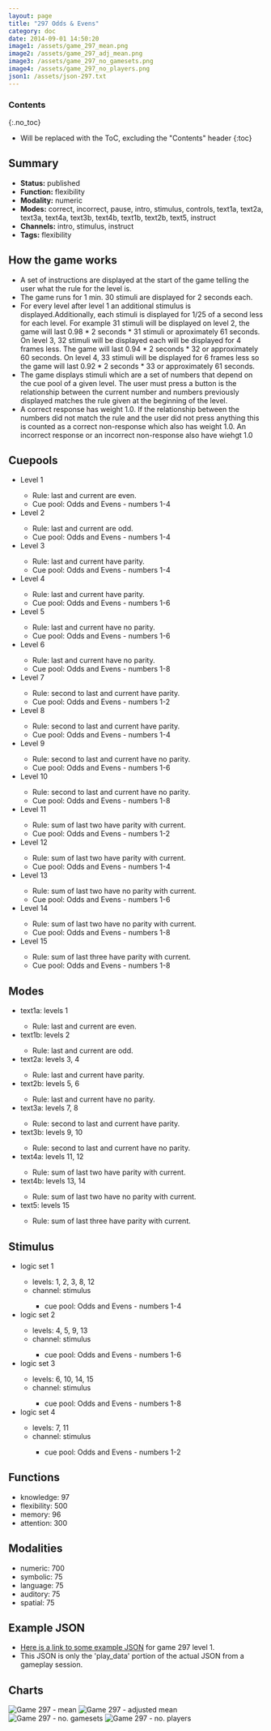 ```yaml
---
layout: page
title: "297 Odds & Evens"
category: doc
date: 2014-09-01 14:50:20
image1: /assets/game_297_mean.png
image2: /assets/game_297_adj_mean.png
image3: /assets/game_297_no_gamesets.png
image4: /assets/game_297_no_players.png
json1: /assets/json-297.txt
---
```


### Contents
{:.no_toc}

* Will be replaced with the ToC, excluding the "Contents" header
{:toc}

## Summary
<p>
<ul>
<li><strong>Status:</strong> published</li>
<li><strong>Function:</strong> flexibility</li>
<li><strong>Modality:</strong> numeric</li>
<li><strong>Modes:</strong> correct, incorrect, pause, intro, stimulus, controls, text1a, text2a, text3a, text4a, text3b, text4b, text1b, text2b, text5, instruct</li>
<li><strong>Channels:</strong> intro, stimulus, instruct</li>
<li><strong>Tags:</strong> flexibility</li>
</ul>
</p>

## How the game works
<p>
<ul>
<li>A set of instructions are displayed at the start of the game telling the user what the rule for the level is.</li>
<li>The game runs for 1 min. 30 stimuli are displayed for 2 seconds each.</li>
<li>For every level after level 1 an additional stimulus is displayed.Additionally, each stimuli is displayed for 1/25 of a second less for each level. For example 31 stimuli will be displayed on level 2, the game will last 0.98 * 2 seconds * 31 stimuli or aproximately 61 seconds. On level 3, 32 stimuli will be displayed each will be displayed for 4 frames less. The game will last 0.94 * 2 seconds * 32 or approximately 60 seconds. On level 4, 33 stimuli will be displayed for 6 frames less so the game will last 0.92 * 2 seconds * 33 or approximately 61 seconds. </li>
<li>The game displays stimuli which are a set of numbers that depend on the cue pool of a given level. The user must press a button is the relationship between the current number and numbers previously displayed matches the rule given at the beginning of the level.</li>
<li>A correct response has weight 1.0. If the relationship between the numbers did not match the rule and the user did not press anything this is counted as a correct non-response which also has weight 1.0. An incorrect response or an incorrect non-response also have wiehgt 1.0</li>
</ul>
</p>


## Cuepools
<p>
<ul>
<li>Level 1</li>
<ul>
<li>Rule: last and current are even.</li>
<li>Cue pool: Odds and Evens - numbers 1-4</li>
</ul>
<li>Level 2</li>
<ul>
<li>Rule: last and current are odd.</li>
<li>Cue pool: Odds and Evens - numbers 1-4</li>
</ul>
<li>Level 3</li>
<ul>
<li>Rule: last and current have parity.</li>
<li>Cue pool: Odds and Evens - numbers 1-4</li>
</ul>
<li>Level 4</li>
<ul>
<li>Rule: last and current have parity.</li>
<li>Cue pool: Odds and Evens - numbers 1-6</li>
</ul>
<li>Level 5</li>
<ul>
<li>Rule: last and current have no parity.</li>
<li>Cue pool: Odds and Evens - numbers 1-6</li>
</ul>
<li>Level 6</li>
<ul>
<li>Rule: last and current have no parity.</li>
<li>Cue pool: Odds and Evens - numbers 1-8</li>
</ul>
<li>Level 7</li>
<ul>
<li>Rule: second to last and current have parity.</li>
<li>Cue pool: Odds and Evens - numbers 1-2</li>
</ul>
<li>Level 8</li>
<ul>
<li>Rule: second to last and current have parity.</li>
<li>Cue pool: Odds and Evens - numbers 1-4</li>
</ul>
<li>Level 9</li>
<ul>
<li>Rule: second to last and current have no parity.</li>
<li>Cue pool: Odds and Evens - numbers 1-6</li>
</ul>
<li>Level 10</li>
<ul>
<li>Rule: second to last and current have no parity.</li>
<li>Cue pool: Odds and Evens - numbers 1-8</li>
</ul>
<li>Level 11</li>
<ul>
<li>Rule: sum of last two have parity with current.</li>
<li>Cue pool: Odds and Evens - numbers 1-2</li>
</ul>
<li>Level 12</li>
<ul>
<li>Rule: sum of last two have parity with current.</li>
<li>Cue pool: Odds and Evens - numbers 1-4</li>
</ul>
<li>Level 13</li>
<ul>
<li>Rule: sum of last two have no parity with current.</li>
<li>Cue pool: Odds and Evens - numbers 1-6</li>
</ul>
<li>Level 14</li>
<ul>
<li>Rule: sum of last two have no parity with current.</li>
<li>Cue pool: Odds and Evens - numbers 1-8</li>
</ul>
<li>Level 15</li>
<ul>
<li>Rule: sum of last three have parity with current.</li>
<li>Cue pool: Odds and Evens - numbers 1-8</li>
</ul>
</ul>
</p>

## Modes
<p>
<ul>
<li>text1a: levels 1</li>
<ul>
<li>Rule: last and current are even.</li>
</ul>
<li>text1b: levels 2</li>
<ul>
<li>Rule: last and current are odd.</li>
</ul>
<li>text2a: levels 3, 4</li>
<ul>
<li>Rule: last and current have parity.</li>
</ul>
<li>text2b: levels 5, 6</li>
<ul>
<li>Rule: last and current have no parity.</li>
</ul>
<li>text3a: levels 7, 8</li>
<ul>
<li>Rule: second to last and current have parity.</li>
</ul>
<li>text3b: levels 9, 10</li>
<ul>
<li>Rule: second to last and current have no parity.</li>
</ul>
<li>text4a: levels 11, 12</li>
<ul>
<li>Rule: sum of last two have parity with current.</li>
</ul>
<li>text4b: levels 13, 14</li>
<ul>
<li>Rule: sum of last two have no parity with current.</li>
</ul>
<li>text5: levels 15</li>
<ul>
<li>Rule: sum of last three have parity with current.</li>
</ul>
</ul>
</p>

## Stimulus
<p>
<ul>
<li>logic set 1</li>
<ul>
<li>levels: 1, 2, 3, 8, 12</li>
<li>channel: stimulus</li>
<ul>
<li>cue pool: Odds and Evens - numbers 1-4</li>
</ul>
</ul>
<li>logic set 2</li>
<ul>
<li>levels: 4, 5, 9, 13</li>
<li>channel: stimulus</li>
<ul>
<li>cue pool: Odds and Evens - numbers 1-6</li>
</ul>
</ul>
<li>logic set 3</li>
<ul>
<li>levels: 6, 10, 14, 15</li>
<li>channel: stimulus</li>
<ul>
<li>cue pool: Odds and Evens - numbers 1-8</li>
</ul>
</ul>
<li>logic set 4</li>
<ul>
<li>levels: 7, 11</li>
<li>channel: stimulus</li>
<ul>
<li>cue pool: Odds and Evens - numbers 1-2</li>
</ul>
</ul>
</ul>
</p>

## Functions
<p>
<ul>
<li>knowledge: 97</li>
<li>flexibility: 500</li>
<li>memory: 96</li>
<li>attention: 300</li>
</ul>
</p>

## Modalities
<p>
<ul>
<li>numeric: 700</li>
<li>symbolic: 75</li>
<li>language: 75</li>
<li>auditory: 75</li>
<li>spatial: 75</li>
</ul>
</p>

## Example JSON
<p>
<ul>
<li><a href="{{ page.json1 }}">Here is a link to some example JSON</a> for game 297 level 1.</li>
<li>This JSON is only the 'play_data' portion of the actual JSON from a gameplay session.</li>
</ul>
</p>

## Charts
![Game 297 - mean]({{page.image1}})
![Game 297 - adjusted mean]({{page.image2}})
![Game 297 - no. gamesets]({{page.image3}})
![Game 297 - no. players]({{page.image4}})



